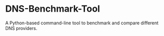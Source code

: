 # DNS-Benchmark-Tool
A Python-based command-line tool to benchmark and compare different DNS providers.  
